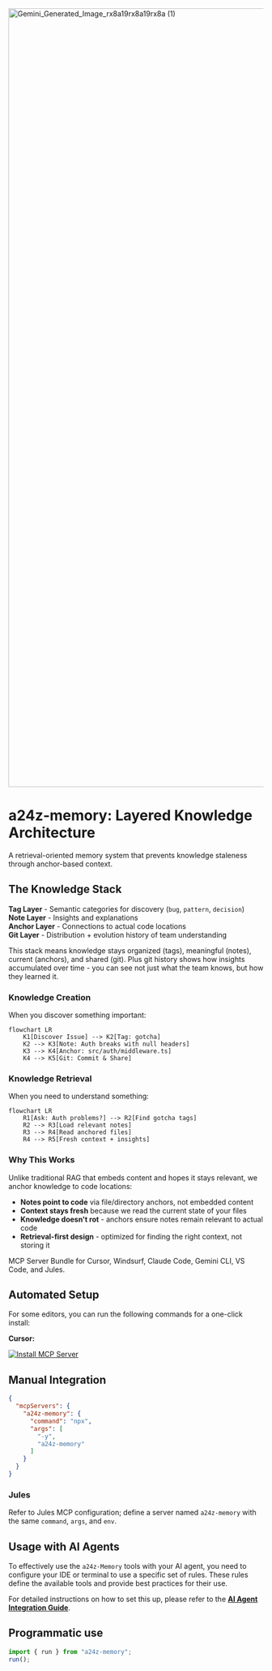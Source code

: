 
<img width="2816" height="1536" alt="Gemini_Generated_Image_rx8a19rx8a19rx8a (1)" src="https://github.com/user-attachments/assets/7c7da37d-edad-4049-8b59-16e2e0c0c953" />

# a24z-memory: Layered Knowledge Architecture

A retrieval-oriented memory system that prevents knowledge staleness through anchor-based context.

## The Knowledge Stack

**Tag Layer** - Semantic categories for discovery (`bug`, `pattern`, `decision`)  
**Note Layer** - Insights and explanations  
**Anchor Layer** - Connections to actual code locations  
**Git Layer** - Distribution + evolution history of team understanding

This stack means knowledge stays organized (tags), meaningful (notes), current (anchors), and shared (git). Plus git history shows how insights accumulated over time - you can see not just what the team knows, but how they learned it.

### Knowledge Creation

When you discover something important:

```mermaid
flowchart LR
    K1[Discover Issue] --> K2[Tag: gotcha]
    K2 --> K3[Note: Auth breaks with null headers]
    K3 --> K4[Anchor: src/auth/middleware.ts]
    K4 --> K5[Git: Commit & Share]
```

### Knowledge Retrieval  

When you need to understand something:

```mermaid
flowchart LR
    R1[Ask: Auth problems?] --> R2[Find gotcha tags]
    R2 --> R3[Load relevant notes]
    R3 --> R4[Read anchored files]
    R4 --> R5[Fresh context + insights]
```

### Why This Works

Unlike traditional RAG that embeds content and hopes it stays relevant, we anchor knowledge to code locations:

- **Notes point to code** via file/directory anchors, not embedded content
- **Context stays fresh** because we read the current state of your files  
- **Knowledge doesn't rot** - anchors ensure notes remain relevant to actual code
- **Retrieval-first design** - optimized for finding the right context, not storing it

MCP Server Bundle for Cursor, Windsurf, Claude Code, Gemini CLI, VS Code, and Jules.

## Automated Setup

For some editors, you can run the following commands for a one-click install:

**Cursor:**

[![Install MCP Server](https://cursor.com/deeplink/mcp-install-dark.svg)](https://cursor.com/en/install-mcp?name=a24z-memory&config=eyJjb21tYW5kIjoibnB4IC15IGEyNHotbWVtb3J5In0%3D)


## Manual Integration

```json
{
  "mcpServers": {
    "a24z-memory": {
      "command": "npx",
      "args": [
        "-y",
        "a24z-memory"
      ]
    }
  }
}
```

### Jules
Refer to Jules MCP configuration; define a server named `a24z-memory` with the same `command`, `args`, and `env`.

## Usage with AI Agents

To effectively use the `a24z-Memory` tools with your AI agent, you need to configure your IDE or terminal to use a specific set of rules. These rules define the available tools and provide best practices for their use.

For detailed instructions on how to set this up, please refer to the **[AI Agent Integration Guide](./USAGE_GUIDE.md)**.


## Programmatic use

```ts
import { run } from "a24z-memory";
run();
```
